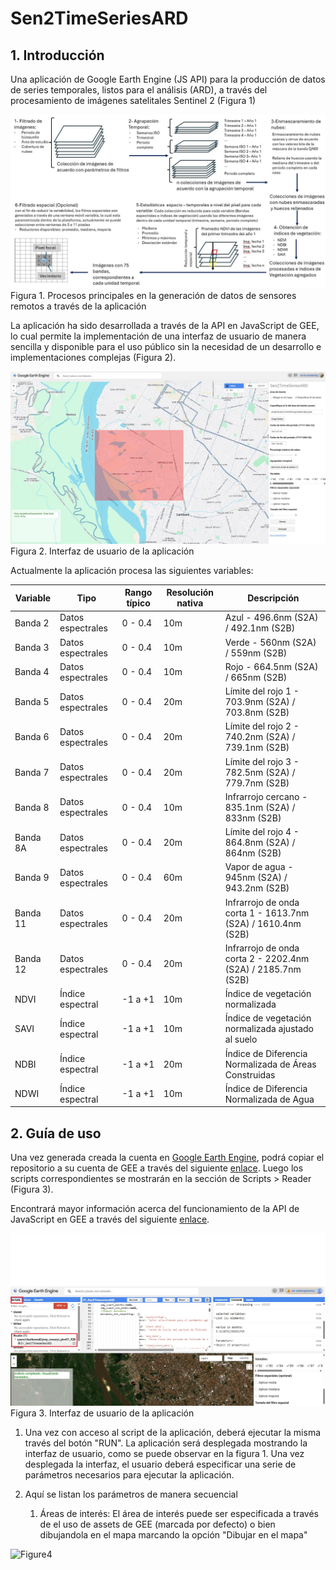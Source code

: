 # Sen2TimeSeriesARD
## 1. Introducción
Una aplicación de Google Earth Engine (JS API) para la producción de datos de series temporales, listos para el análisis (ARD), a través del procesamiento de imágenes satelitales Sentinel 2 (Figura 1)

![img2](docs/es/img/App_workflow_528.jpg)
Figura 1. Procesos principales en la generación de datos de sensores remotos a través de la aplicación

La aplicación ha sido desarrollada a través de la API en JavaScript de GEE, lo cual permite la implementación de una interfaz de usuario de manera sencilla y disponible para el uso público sin la necesidad de un desarrollo e implementaciones complejas (Figura 2).  

![img1](docs/es/img/img01.jpg)
Figura 2. Interfaz de usuario de la aplicación

Actualmente la aplicación procesa las siguientes variables:

| Variable | Tipo             | Rango típico | Resolución nativa | Descripción |
|----------|------------------|--------------|-------------------|-------------|
| Banda 2  | Datos espectrales | 0 - 0.4      | 10m               | Azul - 496.6nm (S2A) / 492.1nm (S2B) |
| Banda 3  | Datos espectrales | 0 - 0.4      | 10m               | Verde - 560nm (S2A) / 559nm (S2B) |
| Banda 4  | Datos espectrales | 0 - 0.4      | 10m               | Rojo - 664.5nm (S2A) / 665nm (S2B) |
| Banda 5  | Datos espectrales | 0 - 0.4      | 20m               | Límite del rojo 1 - 703.9nm (S2A) / 703.8nm (S2B) |
| Banda 6  | Datos espectrales | 0 - 0.4      | 20m               | Límite del rojo 2 - 740.2nm (S2A) / 739.1nm (S2B) |
| Banda 7  | Datos espectrales | 0 - 0.4      | 20m               | Límite del rojo 3 - 782.5nm (S2A) / 779.7nm (S2B) |
| Banda 8  | Datos espectrales | 0 - 0.4      | 10m               | Infrarrojo cercano - 835.1nm (S2A) / 833nm (S2B) |
| Banda 8A | Datos espectrales | 0 - 0.4      | 20m               | Límite del rojo 4 - 864.8nm (S2A) / 864nm (S2B) |
| Banda 9  | Datos espectrales | 0 - 0.4      | 60m               | Vapor de agua - 945nm (S2A) / 943.2nm (S2B) |
| Banda 11 | Datos espectrales | 0 - 0.4      | 20m               | Infrarrojo de onda corta 1 - 1613.7nm (S2A) / 1610.4nm (S2B) |
| Banda 12 | Datos espectrales | 0 - 0.4      | 20m               | Infrarrojo de onda corta 2 - 2202.4nm (S2A) / 2185.7nm (S2B) |
| NDVI     | Índice espectral  | -1 a +1      | 10m               | Índice de vegetación normalizada |
| SAVI     | Índice espectral  | -1 a +1      | 10m               | Índice de vegetación normalizada ajustado al suelo |
| NDBI     | Índice espectral  | -1 a +1      | 20m               | Índice de Diferencia Normalizada de Áreas Construidas |
| NDWI     | Índice espectral  | -1 a +1      | 10m               | Índice de Diferencia Normalizada de Agua |

## 2. Guía de uso

Una vez generada creada la cuenta en [Google Earth Engine](https://earthengine.google.com/signup/), podrá copiar el repositorio a su cuenta de GEE a través del siguiente [enlace](https://code.earthengine.google.com/?accept_repo=users/charlieswall/proy_conacyt_pinv01_528). Luego los scripts correspondientes se mostrarán en la sección de Scripts > Reader (Figura 3). 

Encontrará mayor información acerca del funcionamiento de la API de JavaScript en GEE a través del siguiente [enlace](https://developers.google.com/earth-engine/tutorials/tutorial_api_01).

![Figure3](img02.jpg)
Figura 3. Interfaz de usuario de la aplicación

1. Una vez con acceso al script de la aplicación, deberá ejecutar la misma través del botón "RUN". La aplicación será desplegada mostrando la interfaz de usuario, como se puede observar en la figura 1. Una vez desplegada la interfaz, el usuario deberá especificar una serie de parámetros necesarios para ejecutar la aplicación.
   
2. Aquí se listan los parámetros de manera secuencial
   1.  Áreas de interés: El área de interés puede ser especificada a través de el uso de assets de GEE (marcada por defecto) o bien dibujandola en el mapa marcando la opción "Dibujar en el mapa"

![Figure4](img03.jpg)






